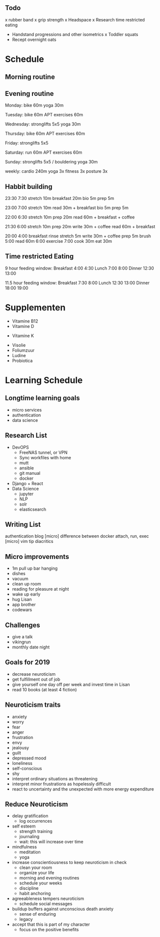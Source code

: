 Todo
----
x rubber band
x grip strength
x Headspace
x Research time restricted eating
- Handstand progressions and other isometrics
x Toddler squats
- Recept overnight oats


Schedule
========

Morning routine
---------------

Evening routine
---------------

Monday:
  bike 60m
  yoga 30m

Tuesday:
  bike 60m
  APT exercises 60m

Wednesday:
  stronglifts 5x5
  yoga 30m

Thursday:
  bike 60m
  APT exercises 60m

Friday:
  stronglifts 5x5

Saturday:
  run 60m
  APT exercises 60m

Sunday:
  stronglifts 5x5 / bouldering
  yoga 30m


weekly:
cardio    240m
yoga      3x
fitness   3x
posture   3x


Habbit building
---------------
23:30   7:30
stretch 10m
breakfast 20m
bio 5m
prep 5m


23:00   7:00
stretch 10m
read 30m + breakfast
bio 5m
prep 5m


22:00   6:30
stretch 10m
prep 20m
read 60m + breakfast +  coffee


21:30   6:00
stretch 10m
prep 20m
write 30m + coffee
read 60m + breakfast


20:00
4:00
  breakfast
  rinse
  stretch 5m
  write 30m + coffee
  prep 5m
  brush
5:00
  read 60m
6:00
  exercise
7:00
  cook 30m
  eat 30m


Time restricted Eating
----------------------
9 hour feeding window:
Breakfast   4:00  4:30
Lunch       7:00  8:00
Dinner      12:30 13:00

11.5 hour feeding window:
Breakfast   7:30  8:00
Lunch       12:30 13:00
Dinner      18:00 19:00


Supplementen
===========
+ Vitamine B12
+ Vitamine D
- Vitamine K
+ Visolie
+ Foliumzuur
+ Ludine
+ Probiotica



Learning Schedule
=================

Longtime learning goals
-----------------------
- micro services
- authentication
- data science

Research List
-------------
- DevOPS
    * FreeNAS tunnel, or VPN
    * Sync workfiles with home
    * mutt
    * ansible
    * git manual
    * docker
- Django + React
- Data Science
    * jupyter
    * NLP
    * solr
    * elasticsearch

Writing List
------------
authentication blog
[micro] difference between docker attach, run, exec
[micro] vim tip diacritics

Micro improvements
------------------
- 1m pull up bar hanging
- dishes
- vacuum
- clean up room
- reading for pleasure at night
- wake up early
- hug Lisan
- app brother
- codewars

Challenges
----------
- give a talk
- vikingrun
- monthly date night

Goals for 2019
--------------
- decrease neuroticism
- get fulfillment out of job
- give yourself one day off per week and invest time in Lisan
- read 10 books (at least 4 fiction)

Neuroticism traits
------------------
- anxiety
- worry
- fear
- anger
- frustration
- envy
- jealousy
- guilt
- depressed mood
- loneliness
- self-conscious
- shy
- interpret ordinary situations as threatening
- interpret minor frustrations as hopelessly difficult
- react to uncertainty and the unexpected with more energy expenditure

Reduce Neuroticism
------------------
- delay gratification
  * log occurrences
- self esteem
  * strength training
  * journaling
  * wait: this will increase over time
- mindfulness
  * meditation
  * yoga
- increase conscientiousness to keep neuroticism in check
  * clean your room
  * organize your life
  * morning and evening routines
  * schedule your weeks
  * discipline
  * habit anchoring
- agreeableness tempers neuroticism
  * schedule social messages
- buildup buffers against unconscious death anxiety
  * sense of enduring
  * legacy
- accept that this is part of my character
  * focus on the positive benefits
